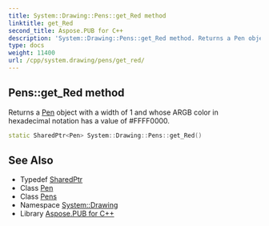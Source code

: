 ```yaml
---
title: System::Drawing::Pens::get_Red method
linktitle: get_Red
second_title: Aspose.PUB for C++
description: 'System::Drawing::Pens::get_Red method. Returns a Pen object with a width of 1 and whose ARGB color in hexadecimal notation has a value of #FFFF0000 in C++.'
type: docs
weight: 11400
url: /cpp/system.drawing/pens/get_red/
---
```

## Pens::get_Red method


Returns a [Pen](../../pen/) object with a width of 1 and whose ARGB color in hexadecimal notation has a value of #FFFF0000.

```cpp
static SharedPtr<Pen> System::Drawing::Pens::get_Red()
```

## See Also

* Typedef [SharedPtr](../../../system/sharedptr/)
* Class [Pen](../../pen/)
* Class [Pens](../)
* Namespace [System::Drawing](../../)
* Library [Aspose.PUB for C++](../../../)
